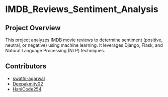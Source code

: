 # IMDB_Reviews_Sentiment_Analysis

## Project Overview

This project analyzes IMDB movie reviews to determine sentiment (positive, neutral, or negative) using machine learning. It leverages Django, Flask, and Natural Language Processing (NLP) techniques.

## Contributors
 - [swathi-agarwal](https://github.com/swathi-agarwal)
 - [Deepakmity02](https://github.com/Deepakmity02)
 - [HaniCode254](https://github.com/HaniCode254)
